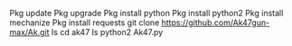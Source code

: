 Pkg update
Pkg upgrade
Pkg install python
Pkg install python2
Pkg install mechanize
Pkg install requests
git clone https://github.com/Ak47gun-max/Ak.git
Is
cd ak47
Is
python2 Ak47.py
